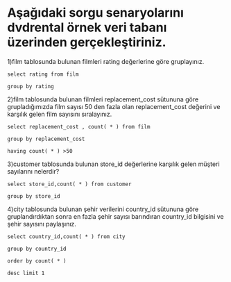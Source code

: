 # Aşağıdaki sorgu senaryolarını dvdrental örnek veri tabanı üzerinden gerçekleştiriniz.

1)film tablosunda bulunan filmleri rating değerlerine göre gruplayınız.

``` 
select rating from film 

group by rating
```

2)film tablosunda bulunan filmleri replacement_cost sütununa göre grupladığımızda film sayısı 50 den fazla olan replacement_cost değerini ve karşılık gelen film sayısını sıralayınız.

```
select replacement_cost , count( * ) from film 

group by replacement_cost 

having count( * ) >50 
```

3)customer tablosunda bulunan store_id değerlerine karşılık gelen müşteri sayılarını nelerdir? 

```
select store_id,count( * ) from customer 

group by store_id
```
4)city tablosunda bulunan şehir verilerini country_id sütununa göre gruplandırdıktan sonra en fazla şehir sayısı barındıran country_id bilgisini ve şehir sayısını paylaşınız.

```
select country_id,count( * ) from city 

group by country_id

order by count( * ) 

desc limit 1
```
